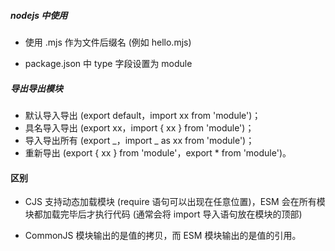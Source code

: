 ##### nodejs 中使用

- 使用 .mjs 作为文件后缀名 (例如 hello.mjs)

* package.json 中 type 字段设置为 module

##### 导出导出模块

- 默认导入导出 (export default，import xx from 'module')；
- 具名导入导出 (export xx，import { xx } from 'module')；
- 导入导出所有 (export _，import _ as xx from 'module')；
- 重新导出 (export { xx } from 'module'，export \* from 'module')。

#### 区别

- CJS 支持动态加载模块 (require 语句可以出现在任意位置)，ESM 会在所有模块都加载完毕后才执行代码 (通常会将 import 导入语句放在模块的顶部)

* CommonJS 模块输出的是值的拷贝，而 ESM 模块输出的是值的引用。
